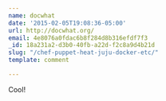```yaml
---
name: docwhat
date: '2015-02-05T19:08:36-05:00'
url: http://docwhat.org/
email: 4e8076a0fdac6b8f284d8b316efdf7f3
_id: 18a231a2-d3b0-40fb-a22d-f2c8a9d4b21d
slug: "/chef-puppet-heat-juju-docker-etc/"
template: comment

---
```


Cool!
